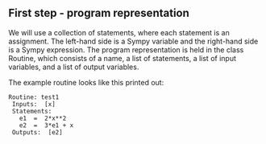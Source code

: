 
## First step - program representation


We will use a collection of statements, where each statement is an assignment.  The left-hand side is a Sympy variable and the right-hand side is a Sympy expression.
The program representation is held in the class Routine, which consists of a name, a list of statements, a list of input variables, and a list of output variables.

The example routine looks like this printed out:
```
Routine: test1
 Inputs:  [x]
 Statements:
   e1  =  2*x**2
   e2  =  3*e1 + x
 Outputs:  [e2]
```
